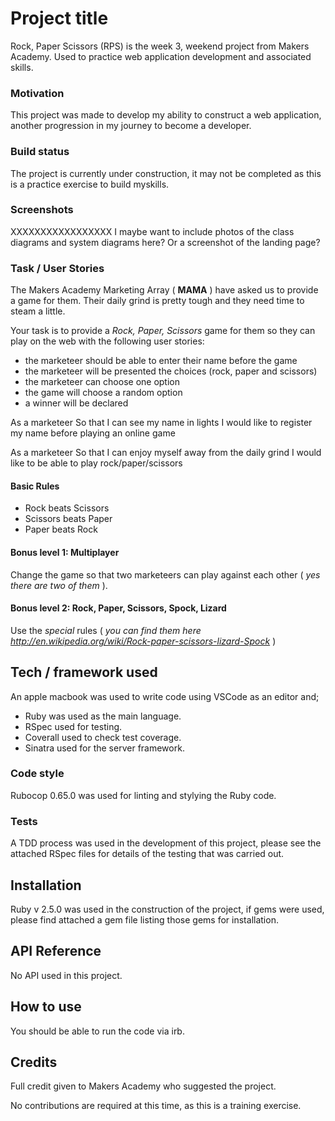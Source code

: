 # Project title

Rock, Paper Scissors (RPS) is the week 3, weekend project from Makers Academy. Used to practice web application development and associated skills.

### Motivation

This project was made to develop my ability to construct a web application, another progression in my journey to become a developer.

### Build status

The project is currently under construction, it may not be completed as this is a practice exercise to build myskills.  

### Screenshots

XXXXXXXXXXXXXXXXX I maybe want to include photos of the class diagrams and system diagrams here? Or a screenshot of the landing page?

### Task / User Stories

The Makers Academy Marketing Array ( **MAMA** ) have asked us to provide a game for them. Their daily grind is pretty tough and they need time to steam a little.

Your task is to provide a _Rock, Paper, Scissors_ game for them so they can play on the web with the following user stories:

- the marketeer should be able to enter their name before the game
- the marketeer will be presented the choices (rock, paper and scissors)
- the marketeer can choose one option
- the game will choose a random option
- a winner will be declared

As a marketeer
So that I can see my name in lights
I would like to register my name before playing an online game

As a marketeer
So that I can enjoy myself away from the daily grind
I would like to be able to play rock/paper/scissors

#### Basic Rules

- Rock beats Scissors
- Scissors beats Paper
- Paper beats Rock

#### Bonus level 1: Multiplayer

Change the game so that two marketeers can play against each other ( _yes there are two of them_ ).

#### Bonus level 2: Rock, Paper, Scissors, Spock, Lizard

Use the _special_ rules ( _you can find them here http://en.wikipedia.org/wiki/Rock-paper-scissors-lizard-Spock_ )

## Tech / framework used

An apple macbook was used to write code using VSCode as an editor and;

* Ruby was used as the main language.
* RSpec used for testing.
* Coverall used to check test coverage.
* Sinatra used for the server framework.

### Code style

Rubocop 0.65.0 was used for linting and stylying the Ruby code.

### Tests

A TDD process was used in the development of this project, please see the attached RSpec files for details of the testing that was carried out.

## Installation

Ruby v 2.5.0 was used in the construction of the project, if gems were used, please find attached a gem file listing those gems for installation.

## API Reference

No API used in this project.

## How to use

You should be able to run the code via irb.

## Credits

Full credit given to Makers Academy who suggested the project.

No contributions are required at this time, as this is a training exercise.